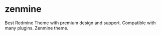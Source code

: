 # zenmine
Best Redmine Theme with premium design and support. Compatible with many plugins. Zenmine theme.
